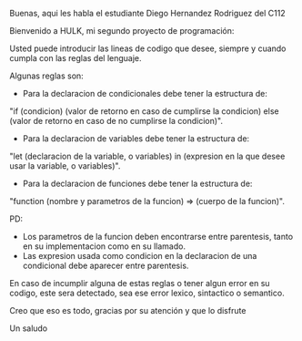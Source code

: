 Buenas, aqui les habla el estudiante Diego Hernandez Rodriguez del C112

Bienvenido a HULK, mi segundo proyecto de programación:

 Usted puede introducir las lineas de codigo que desee, siempre y cuando cumpla con las reglas del lenguaje.
  
Algunas reglas son:

- Para la declaracion de condicionales debe tener la estructura de:

"if (condicion) (valor de retorno en caso de cumplirse la condicion) else (valor de retorno en caso de no cumplirse la condicion)".

- Para la declaracion de variables debe tener la estructura de:

"let (declaracion de la variable, o variables) in (expresion en la que desee usar la variable, o variables)".

- Para la declaracion de funciones debe tener la estructura de:

"function (nombre y parametros de la funcion) => (cuerpo de la funcion)".

PD: 
- Los parametros de la funcion deben encontrarse entre parentesis, tanto en su implementacion como en su llamado.
- Las expresion usada como condicion en la declaracion de una condicional debe aparecer entre parentesis.

En caso de incumplir alguna de estas reglas o tener algun error en su codigo, este sera detectado, sea ese error lexico, sintactico o semantico.

Creo que eso es todo, gracias por su atención y que lo disfrute

Un saludo
